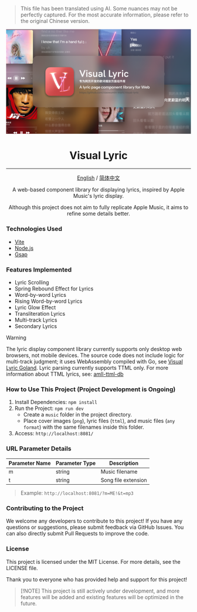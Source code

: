 > This file has been translated using AI. Some nuances may not be perfectly captured. 
> For the most accurate information, please refer to the original Chinese version.

<div style="text-align: center;">

![bg](./bg.png)

# Visual Lyric

---

[English](./README.md) / [简体中文](./README_zh.md)

A web-based component library for displaying lyrics, inspired by Apple Music's lyric display.

Although this project does not aim to fully replicate Apple Music, it aims to refine some details better.

</div>

### Technologies Used

- [Vite](https://vitejs.dev/)
- [Node.js](https://nodejs.org/)
- [Gsap](https://gsap.com/)

### Features Implemented

- Lyric Scrolling
- Spring Rebound Effect for Lyrics
- Word-by-word Lyrics
- Rising Word-by-word Lyrics
- Lyric Glow Effect
- Transliteration Lyrics
- Multi-track Lyrics
- Secondary Lyrics

> [!WARNING]
> The lyric display component library currently supports only desktop web browsers, not mobile devices.
> The source code does not include logic for multi-track judgment; it uses WebAssembly compiled with Go, see [Visual Lyric Goland](https://github.com/xiaowumin-mark/visual-Lyric-goland).
> Lyric parsing currently supports TTML only. For more information about TTML lyrics, see: [amll-ttml-db](https://github.com/Steve-xmh/amll-ttml-db)

### How to Use This Project (Project Development is Ongoing)

1. Install Dependencies: `npm install`
2. Run the Project: `npm run dev`
    - Create a `music` folder in the project directory.
    - Place cover images (`png`), lyric files (`ttml`), and music files (`any format`) with the same filenames inside this folder.
3. Access: `http://localhost:8081/`

### URL Parameter Details

| Parameter Name | Parameter Type | Description |
| --- | --- | --- |
| m | string | Music filename |
| t | string | Song file extension |

> Example: `http://localhost:8081/?m=ME!&t=mp3`

### Contributing to the Project

We welcome any developers to contribute to this project! If you have any questions or suggestions, please submit feedback via GitHub Issues. You can also directly submit Pull Requests to improve the code.

### License

This project is licensed under the MIT License. For more details, see the LICENSE file.

Thank you to everyone who has provided help and support for this project!

> [!NOTE] This project is still actively under development, and more features will be added and existing features will be optimized in the future.